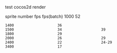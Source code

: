 test cocos2d render
		
sprite number 				fps				fps(batch)
	1000					52
	
	1400					36					
	1500					34					39
	1800					29					
	2000					26					29
	2400					22					24-29
	3400					17
	